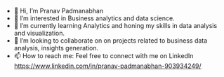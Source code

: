 - 👋 Hi, I’m Pranav Padmanabhan
- 👀 I’m interested in Business analytics and data science.
- 🌱 I’m currently learning Analytics and honing my skills in data analysis and visualization.
- 💞️ I’m looking to collaborate on on projects related to business data analysis, insights generation.
- 📫 How to reach me: Feel free to connect with me on LinkedIn https://www.linkedin.com/in/pranav-padmanabhan-903934249/

<!---
Pranav9605/Pranav9605 is a ✨ special ✨ repository because its `README.md` (this file) appears on your GitHub profile.
You can click the Preview link to take a look at your changes.
--->
